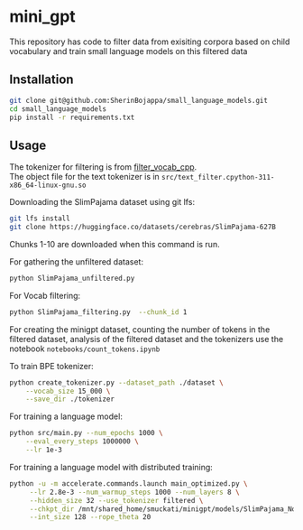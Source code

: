 # mini_gpt

This repository has code to filter data from exisiting corpora based on child vocabulary and train small language models on this filtered data

## Installation

```bash
git clone git@github.com:SherinBojappa/small_language_models.git
cd small_language_models
pip install -r requirements.txt
```

## Usage

The tokenizer for filtering is from [filter_vocab_cpp](https://github.com/Guitaricet/filter_vocab_cpp).<br>
The object file for the text tokenizer is in ```src/text_filter.cpython-311-x86_64-linux-gnu.so```<br>

Downloading the SlimPajama dataset using git lfs:
```bash
git lfs install
git clone https://huggingface.co/datasets/cerebras/SlimPajama-627B
```
Chunks 1-10 are downloaded when this command is run.

For gathering the unfiltered dataset:
```bash
python SlimPajama_unfiltered.py
```

For Vocab filtering:
<!-- ```bash
python src/vocab_utils.py --dataset_name redpajama \
     --subset common_crawl \
     --filter_data_path minigpt
``` -->
```bash
python SlimPajama_filtering.py  --chunk_id 1
```

<!-- Updated ipthon notebook can be found here - work in progress:
```bash
notebooks/filtering_dev_aug14.ipynb
``` -->

For creating the minigpt dataset, counting the number of tokens in the filtered dataset, analysis of the filtered dataset and the tokenizers use the notebook ```notebooks/count_tokens.ipynb```

To train BPE tokenizer:
```bash
python create_tokenizer.py --dataset_path ./dataset \
    --vocab_size 15_000 \
    --save_dir ./tokenizer
```

For training a language model:
```bash
python src/main.py --num_epochs 1000 \
    --eval_every_steps 1000000 \
    --lr 1e-3
```

For training a language model with distributed training:
```bash
python -u -m accelerate.commands.launch main_optimized.py \
     --lr 2.8e-3 --num_warmup_steps 1000 --num_layers 8 \
     --hidden_size 32 --use_tokenizer filtered \
     --chkpt_dir /mnt/shared_home/smuckati/minigpt/models/SlimPajama_Nov23_context128_vocab_21k/filtered/hidden_32_num_layer_8_int_128 \
     --int_size 128 --rope_theta 20
```
